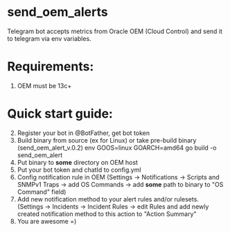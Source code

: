 # send_oem_alerts
Telegram bot accepts metrics from Oracle OEM (Cloud Control) and send it to telegram via env variables.

# Requirements:
1. OEM must be 13c+

# Quick start guide: 
2. Register your bot in @BotFather, get bot token
3. Build binary from source (ex for Linux) or  take pre-build binary (send_oem_alert_v.0.2) 
  env GOOS=linux GOARCH=amd64 go build -o send_oem_alert
4. Put binary to **some** directory on OEM host
5. Put your bot token and chatId to config.yml
6. Config notification rule in OEM (Settings -> Notifications -> Scripts and SNMPv1 Traps -> add OS Commands -> add **some** path to binary to "OS Command" field)
7. Add new notification method to your alert rules and/or rulesets. (Settings -> Incidents -> Incident Rules -> edit Rules and add newly created notification method to this action to "Action Summary"
8. You are awesome =)
